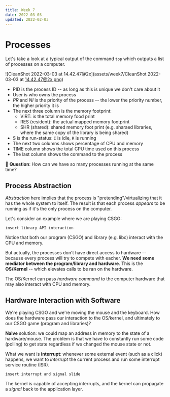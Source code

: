 ```yaml
---
title: Week 7
date: 2022-03-03
updated: 2022-02-03
---
```


# Processes

Let's take a look at a typical output of the command `top` which outputs a list of processes on a computer.

![CleanShot 2022-03-03 at 14.42.47@2x](assets/week7/CleanShot 2022-03-03 at 14.42.47@2x.png)

- PID is the process ID -- as long as this is unique we don't care about it
- User is who owns the process
- *PR* and *NI* is the priority of the process -- the lower the priority number, the higher priority it is
- The next three column is the memory footprint:
  - VIRT: is the total memory food print
  - RES (resident): the actual mapped memory footprint
  - SHR (shared): shared memory foot print (e.g. sharaed libraries, where the same copy of the library is being shared)
- S is the run-status: `I` is idle, `R` is running
- The next two columns shows percentage of CPU and memory
- TIME column shows the total CPU time used on this process
- The last column shows the command to the process

🤔 **Question**: How can we have so many processes running at the same time?



## Process Abstraction

*Abstraction* here implies that the process is "pretending"/virtualizing that it has the whole system to itself. The result is that each process *appears* to be running as if it's the only process on the computer.

Let's consider an example where we are playing CSGO:

`insert library API interaction`

Notice that both our program (CSGO) and library (e.g. libc) interact with the CPU and memory.

But actually, the processes don't have direct access to hardware -- because every process will try to compete with eacher. **We need some mediator between the program/library and hardware**. This is the **OS/Kernel** -- which elevates calls to be ran on the hardware.

The OS/Kernel can pass *hardware command* to the computer hardware that may also interact with CPU and memory.



## Hardware Interaction with Software

We're playing CSGO and we're moving the mouse and the keyboard. How does the hardware pass our interaction to the OS/kernel, and ultimately to our CSGO game (program and libraries)?

**Naive** solution: we could map an address in memory to the state of a hardware/mouse. The problem is that we have to constantly run some code (polling) to get state regardless if we changed the mouse state or not.

What we want is **interrupt**: whenever some external event (such as a click) happens, we want to *interrupt* the current process and run some interrupt service routine (ISR). 

`insert interrupt and signal slide`

The kernel is capable of accepting interrupts, and the kernel can propagate a *signal* back to the application layer.

